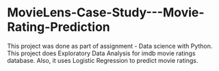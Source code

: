 # MovieLens-Case-Study---Movie-Rating-Prediction
This project was done as part of assignment - Data science with Python. This project does Exploratory Data Analysis for imdb movie ratings database. Also, it uses Logistic Regression to predict movie ratings.
